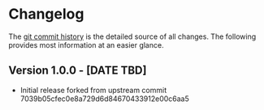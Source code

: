 # Changelog

The [git commit history](https://github.com/takari/maven-wrapper/commits/master)
is the detailed source of all changes. The following provides most information
at an easier glance.

## Version 1.0.0 - [DATE TBD]

- Initial release forked from upstream commit 7039b05cfec0e8a729d6d84670433912e00c6aa5
